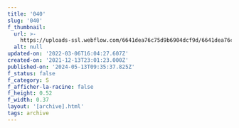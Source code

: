 ```yaml
---
title: '040'
slug: '040'
f_thumbnail:
  url: >-
    https://uploads-ssl.webflow.com/6641dea76c75d9b6904dcf9d/6641dea76c75d9b6904dd1fc_040.jpg
  alt: null
updated-on: '2022-03-06T16:04:27.607Z'
created-on: '2021-12-13T23:01:23.000Z'
published-on: '2024-05-13T09:35:37.825Z'
f_status: false
f_category: S
f_afficher-la-racine: false
f_height: 0.52
f_width: 0.37
layout: '[archive].html'
tags: archive
---
```



